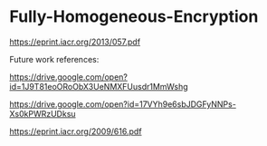 # Fully-Homogeneous-Encryption

https://eprint.iacr.org/2013/057.pdf

Future work references:

https://drive.google.com/open?id=1J9T81eoORoObX3UeNMXFUusdr1MmWshg

https://drive.google.com/open?id=17VYh9e6sbJDGFyNNPs-Xs0kPWRzUDksu

https://eprint.iacr.org/2009/616.pdf
